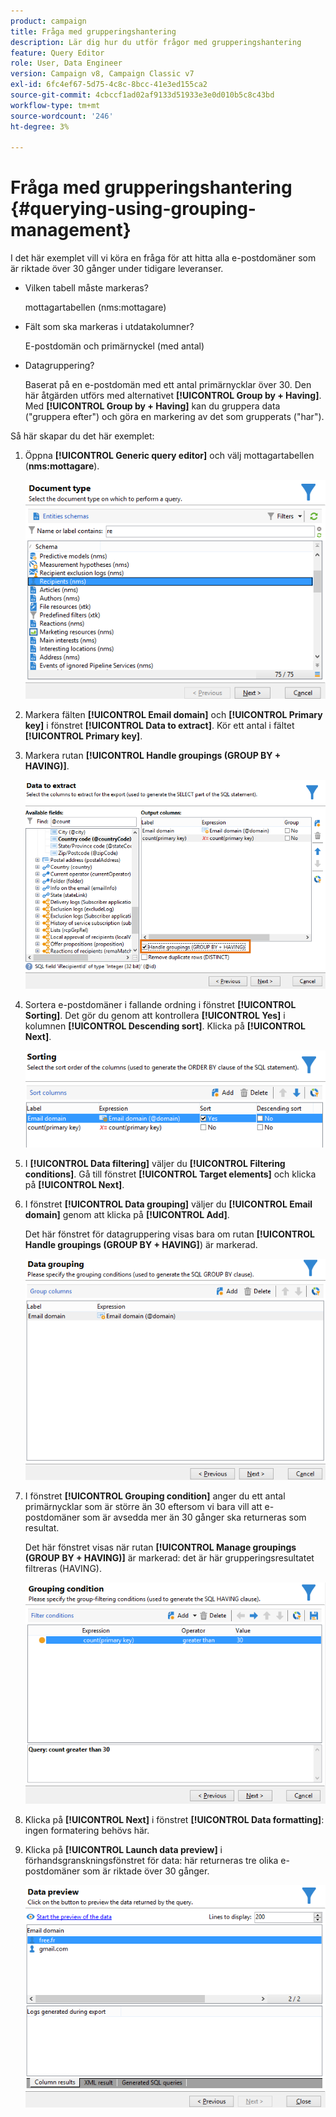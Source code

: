 ```yaml
---
product: campaign
title: Fråga med grupperingshantering
description: Lär dig hur du utför frågor med grupperingshantering
feature: Query Editor
role: User, Data Engineer
version: Campaign v8, Campaign Classic v7
exl-id: 6fc4ef67-5d75-4c8c-8bcc-41e3ed155ca2
source-git-commit: 4cbccf1ad02af9133d51933e3e0d010b5c8c43bd
workflow-type: tm+mt
source-wordcount: '246'
ht-degree: 3%

---
```


# Fråga med grupperingshantering {#querying-using-grouping-management}



I det här exemplet vill vi köra en fråga för att hitta alla e-postdomäner som är riktade över 30 gånger under tidigare leveranser.

* Vilken tabell måste markeras?

  mottagartabellen (nms:mottagare)

* Fält som ska markeras i utdatakolumner?

  E-postdomän och primärnyckel (med antal)

* Datagruppering?

  Baserat på en e-postdomän med ett antal primärnycklar över 30. Den här åtgärden utförs med alternativet **[!UICONTROL Group by + Having]**. Med **[!UICONTROL Group by + Having]** kan du gruppera data (&quot;gruppera efter&quot;) och göra en markering av det som grupperats (&quot;har&quot;).

Så här skapar du det här exemplet:

1. Öppna **[!UICONTROL Generic query editor]** och välj mottagartabellen (**nms:mottagare**).

   ![](assets/query_editor_02.png)

1. Markera fälten **[!UICONTROL Email domain]** och **[!UICONTROL Primary key]** i fönstret **[!UICONTROL Data to extract]**. Kör ett antal i fältet **[!UICONTROL Primary key]**.

1. Markera rutan **[!UICONTROL Handle groupings (GROUP BY + HAVING)]**.

   ![](assets/query_editor_nveau_29.png)

1. Sortera e-postdomäner i fallande ordning i fönstret **[!UICONTROL Sorting]**. Det gör du genom att kontrollera **[!UICONTROL Yes]** i kolumnen **[!UICONTROL Descending sort]**. Klicka på **[!UICONTROL Next]**.

   ![](assets/query_editor_nveau_70.png)

1. I **[!UICONTROL Data filtering]** väljer du **[!UICONTROL Filtering conditions]**. Gå till fönstret **[!UICONTROL Target elements]** och klicka på **[!UICONTROL Next]**.
1. I fönstret **[!UICONTROL Data grouping]** väljer du **[!UICONTROL Email domain]** genom att klicka på **[!UICONTROL Add]**.

   Det här fönstret för datagruppering visas bara om rutan **[!UICONTROL Handle groupings (GROUP BY + HAVING]**) är markerad.

   ![](assets/query_editor_blocklist_04.png)

1. I fönstret **[!UICONTROL Grouping condition]** anger du ett antal primärnycklar som är större än 30 eftersom vi bara vill att e-postdomäner som är avsedda mer än 30 gånger ska returneras som resultat.

   Det här fönstret visas när rutan **[!UICONTROL Manage groupings (GROUP BY + HAVING)]** är markerad: det är här grupperingsresultatet filtreras (HAVING).

   ![](assets/query_editor_blocklist_05.png)

1. Klicka på **[!UICONTROL Next]** i fönstret **[!UICONTROL Data formatting]**: ingen formatering behövs här.
1. Klicka på **[!UICONTROL Launch data preview]** i förhandsgranskningsfönstret för data: här returneras tre olika e-postdomäner som är riktade över 30 gånger.

   ![](assets/query_editor_blocklist_06.png)
